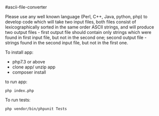#ascii-file-converter

Please use any well known language (Perl, C++, Java, python, php) to develop code which will take two input files, both files consist of lexicographically sorted in the same order ASCII strings, and will produce two output files - first output file should contain only strings which were found in first input file, but not in the second one; second output file - strings found in the second input file, but not in the first one.

To install app:
- php7.3 or above
- clone app/ unzip app
- composer install

to run app:
```
php index.php
```

To run tests:

```
php vendor/bin/phpunit Tests
```